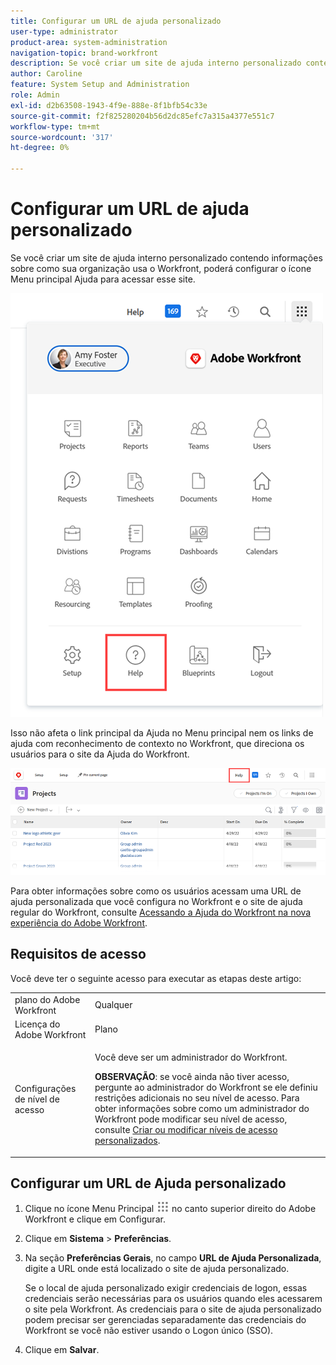 ```yaml
---
title: Configurar um URL de ajuda personalizado
user-type: administrator
product-area: system-administration
navigation-topic: brand-workfront
description: Se você criar um site de ajuda interno personalizado contendo informações sobre como sua organização usa o Workfront, poderá configurar o ícone Menu principal Ajuda para acessar esse site. Isso não afeta o link principal da Ajuda no Menu principal nem os links de ajuda com reconhecimento de contexto no Workfront, que direciona os usuários para o site da Ajuda do Workfront.
author: Caroline
feature: System Setup and Administration
role: Admin
exl-id: d2b63508-1943-4f9e-888e-8f1bfb54c33e
source-git-commit: f2f825280204b56d2dc85efc7a315a4377e551c7
workflow-type: tm+mt
source-wordcount: '317'
ht-degree: 0%

---
```


# Configurar um URL de ajuda personalizado

Se você criar um site de ajuda interno personalizado contendo informações sobre como sua organização usa o Workfront, poderá configurar o ícone Menu principal Ajuda para acessar esse site.

![](assets/custom-help-button.png)

Isso não afeta o link principal da Ajuda no Menu principal nem os links de ajuda com reconhecimento de contexto no Workfront, que direciona os usuários para o site da Ajuda do Workfront.

![](assets/custom-help-url.png)

Para obter informações sobre como os usuários acessam uma URL de ajuda personalizada que você configura no Workfront e o site de ajuda regular do Workfront, consulte [Acessando a Ajuda do Workfront na nova experiência do Adobe Workfront](/help/quicksilver/workfront-basics/navigate-workfront/workfront-navigation/access-workfront-help.md).

## Requisitos de acesso

Você deve ter o seguinte acesso para executar as etapas deste artigo:

<table style="table-layout:auto"> 
 <col> 
 <col> 
 <tbody> 
  <tr> 
   <td role="rowheader">plano do Adobe Workfront</td> 
   <td>Qualquer</td> 
  </tr> 
  <tr> 
   <td role="rowheader">Licença do Adobe Workfront</td> 
   <td>Plano</td> 
  </tr> 
  <tr> 
   <td role="rowheader">Configurações de nível de acesso</td> 
   <td> <p>Você deve ser um administrador do Workfront.</p> <p><b>OBSERVAÇÃO</b>: se você ainda não tiver acesso, pergunte ao administrador do Workfront se ele definiu restrições adicionais no seu nível de acesso. Para obter informações sobre como um administrador do Workfront pode modificar seu nível de acesso, consulte <a href="../../../administration-and-setup/add-users/configure-and-grant-access/create-modify-access-levels.md" class="MCXref xref">Criar ou modificar níveis de acesso personalizados</a>.</p> </td> 
  </tr> 
 </tbody> 
</table>

## Configurar um URL de Ajuda personalizado

1. Clique no ícone Menu Principal ![](assets/main-menu-icon.png) no canto superior direito do Adobe Workfront e clique em Configurar.
1. Clique em **Sistema** > **Preferências**.
1. Na seção **Preferências Gerais**, no campo **URL de Ajuda Personalizada**, digite a URL onde está localizado o site de ajuda personalizado.

   Se o local de ajuda personalizado exigir credenciais de logon, essas credenciais serão necessárias para os usuários quando eles acessarem o site pela Workfront. As credenciais para o site de ajuda personalizado podem precisar ser gerenciadas separadamente das credenciais do Workfront se você não estiver usando o Logon único (SSO).

1. Clique em **Salvar**.
